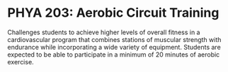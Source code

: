 # PHYA 203: Aerobic Circuit Training

Challenges students to achieve higher levels of overall fitness in a cardiovascular program that combines stations of muscular strength with endurance while incorporating a wide variety of equipment. Students are expected to be able to participate in a minimum of 20 minutes of aerobic exercise.